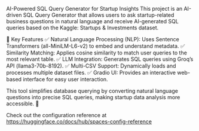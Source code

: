 AI-Powered SQL Query Generator for Startup Insights
This project is an AI-driven SQL Query Generator that allows users to ask startup-related business questions in natural language and receive AI-generated SQL queries based on the Kaggle: Startups & Investments dataset.

🔹 Key Features
✅ Natural Language Processing (NLP): Uses Sentence Transformers (all-MiniLM-L6-v2) to embed and understand metadata.
✅ Similarity Matching: Applies cosine similarity to match user queries to the most relevant table.
✅ LLM Integration: Generates SQL queries using Groq’s API (llama3-70b-8192).
✅ Multi-CSV Support: Dynamically loads and processes multiple dataset files.
✅ Gradio UI: Provides an interactive web-based interface for easy user interaction.

This tool simplifies database querying by converting natural language questions into precise SQL queries, making startup data analysis more accessible. 🚀

Check out the configuration reference at https://huggingface.co/docs/hub/spaces-config-reference
